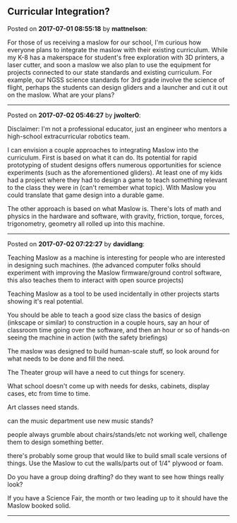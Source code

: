 ## Curricular Integration?
Posted on **2017-07-01 08:55:18** by **mattnelson**:

For those of us receiving a maslow for our school, I'm curious how everyone plans to integrate the maslow with their existing curriculum.  While my K-8 has a makerspace for student's free exploration with 3D printers, a laser cutter, and soon a maslow we also plan to use the equipment for projects connected to our state standards and existing curriculum.  For example, our NGSS science standards for 3rd grade involve the science of flight, perhaps the students can design gliders and a launcher and cut it out on the maslow.  What are your plans?

---

Posted on **2017-07-02 05:46:27** by **jwolter0**:

Disclaimer: I'm not a professional educator, just an engineer who mentors a high-school extracurricular robotics team.



I can envision a couple approaches to integrating Maslow into the curriculum.  First is based on what it can do.  Its potential for rapid prototyping of student designs offers numerous opportunities for science experiments (such as the aforementioned gliders).  At least one of my kids had a project where they had to design a game to teach something relevant to the class they were in (can't remember what topic).  With Maslow you could translate that game design into a durable game.



The other approach is based on what Maslow is.  There's lots of math and physics in the hardware and software, with gravity, friction, torque, forces, trigonometry, geometry all rolled up into this machine.

---

Posted on **2017-07-02 07:22:27** by **davidlang**:

Teaching Maslow as a machine is interesting for people who are interested in designing such machines. (the advanced computer folks should experiment with improving the Maslow firmware/ground control software, this also teaches them to interact with open source projects)



Teaching Maslow as a tool to be used incidentally in other projects starts showing it's real potential.



You should be able to teach a good size class the basics of design (inkscape or similar) to construction in a couple hours, say an hour of classroom time going over the software, and then an hour or so of hands-on seeing the machine in action (with the safety briefings)



The maslow was designed to build human-scale stuff, so look around for what needs to be done and fill the need.



The Theater group will have a need to cut things for scenery.



What school doesn't come up with needs for desks, cabinets, display cases, etc from time to time.



Art classes need stands.



can the music department use new music stands?



people always grumble about chairs/stands/etc not working well, challenge them to design  something better.



there's probably some group that would like to build small scale versions of things. Use the Maslow to cut the walls/parts out of 1/4" plywood or foam.



Do you have a group doing drafting? do they want to see how things really look?



If you have a Science Fair, the month or two leading up to it should have the Maslow booked solid.

---

